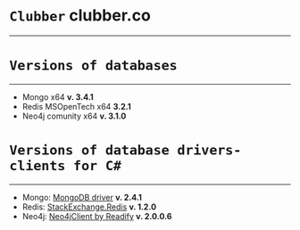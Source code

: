 # ```Clubber``` **clubber.co**
****
# ```Versions of databases```
-----
- Mongo x64 **v. 3.4.1**
- Redis MSOpenTech x64 **3.2.1** 
- Neo4j comunity x64 **v. 3.1.0**


# ```Versions of database drivers-clients for C#```
------
- Mongo: [MongoDB driver](https://www.nuget.org/packages/MongoDB.Driver/ "MongoDB Driver") **v. 2.4.1**
- Redis: [StackExchange.Redis](https://github.com/StackExchange/StackExchange.Redis "StackExchange.Redis") **v. 1.2.0**
- Neo4j: [Neo4jClient by Readify](https://github.com/Readify/Neo4jClient/ "Neo4jClient Readify") **v. 2.0.0.6**